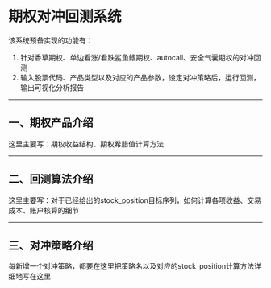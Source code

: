 # 期权对冲回测系统

该系统预备实现的功能有：

1. 针对香草期权、单边看涨/看跌鲨鱼鳍期权、autocall、安全气囊期权的对冲回测
2. 输入股票代码、产品类型以及对应的产品参数，设定对冲策略后，运行回测，输出可视化分析报告

------

## 一、期权产品介绍

这里主要写：期权收益结构、期权希腊值计算方法

------

## 二、回测算法介绍

这里主要写：对于已经给出的stock_position目标序列，如何计算各项收益、交易成本、账户核算的细节

------

## 三、对冲策略介绍

每新增一个对冲策略，都要在这里把策略名以及对应的stock_position计算方法详细地写在这里